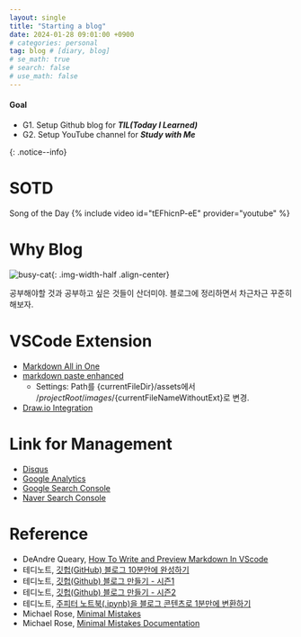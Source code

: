 ```yaml
---
layout: single
title: "Starting a blog"
date: 2024-01-28 09:01:00 +0900
# categories: personal
tag: blog # [diary, blog]
# se_math: true
# search: false
# use_math: false
---
```


<div class="notice">
<h4>Goal</h4>
<ul>
    <li>G1. Setup Github blog for <strong><i>TIL(Today I Learned)</i></strong></li>
    <li>G2. Setup YouTube channel for <strong><i>Study with Me</i></strong></li>
</ul>
</div>
{: .notice--info}

# SOTD

Song of the Day
{% include video id="tEFhicnP-eE" provider="youtube" %}

# Why Blog

![busy-cat](https://media.tenor.com/bxe8Qsx3UusAAAAM/cat.gif){: .img-width-half .align-center}

공부해야할 것과 공부하고 싶은 것들이 산더미야.
블로그에 정리하면서 차근차근 꾸준히 해보자.

<!-- --- -->

<!-- # Eng -->

<!-- 한줄공지 -->
<!-- **[Notice]** This is important.
{: .notice--success} -->

<!-- 여러줄공지/개요 -->
<!-- <div class="notice">
<h4>Goal</h4>
<ul>
    <li>G1. </li>
    <li>G2. </li>
    <li>G3. </li>
</ul>
</div>
{: .notice--info} -->

<!-- Let's start a **blog**. -->

<!-- ![busy-cat](https://media.tenor.com/bxe8Qsx3UusAAAAM/cat.gif){: .img-width-half .align-center} -->

<!-- 버튼 -->
<!-- [Button](https://mmistakes.github.io/minimal-mistakes/docs/utility-classes){: .btn .btn--danger} -->

<!-- 유투브 -->

<!-- 이미지(절대경로) -->
<!-- ![sleepy-cat]({{site.url}}/images/2024-01-28-starting-blog/sleepy-cat.gif) -->

<!-- 코드 -->
<!-- ```python
print("Hello, world!")
``` -->

# VSCode Extension

- [Markdown All in One](https://marketplace.visualstudio.com/items?itemName=yzhang.markdown-all-in-one)
- [markdown paste enhanced](https://marketplace.visualstudio.com/items?itemName=dzylikecode.md-paste-enhanced)
  - Settings: Path를 {currentFileDir}/assets에서 /${projectRoot}/images/${currentFileNameWithoutExt}로 변경.
- [Draw.io Integration](https://marketplace.visualstudio.com/items?itemName=hediet.vscode-drawio)

# Link for Management

- [Disqus](https://disqus.com/admin/)
- [Google Analytics](https://marketingplatform.google.com/about/analytics/)
- [Google Search Console](https://search.google.com/search-console/)
- [Naver Search Console](https://searchadvisor.naver.com/console/board)

# Reference

- DeAndre Queary, [How To Write and Preview Markdown In VScode](https://youtu.be/DLLrcr9u_XI?si=c16WHuNVoP9d34BD)
- 테디노트, [깃헙(GitHub) 블로그 10분안에 완성하기](https://youtu.be/ACzFIAOsfpM?si=NZhNZz5caZVh19Yl)
- 테디노트, [깃헙(Github) 블로그 만들기 - 시즌1](https://youtube.com/playlist?list=PLIMb_GuNnFwfQBZQwD-vCZENL5YLDZekr&si=h7CoTkTEBVOvpu9_)
- 테디노트, [깃헙(Github) 블로그 만들기 - 시즌2](https://youtube.com/playlist?list=PLIMb_GuNnFwfMm3alTSOmDK4AnpdG7USY&si=2pHb7iJ4YHs4pPWq)
- 테디노트, [주피터 노트북(.ipynb)을 블로그 콘텐츠로 1분만에 변환하기](https://youtu.be/g4TgmY5VK-A?si=mh8q_RVASoCfnO9z)
- Michael Rose, [Minimal Mistakes](https://github.com/topics/jekyll-theme)
- Michael Rose, [Minimal Mistakes Documentation](https://mmistakes.github.io/minimal-mistakes/docs/configuration/)
